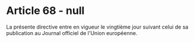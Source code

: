 # Article 68 - null


La présente directive entre en vigueur le vingtième jour suivant celui de sa publication au Journal officiel de l'Union européenne.
